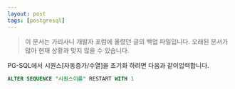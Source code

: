 ```yaml
---
layout: post
tags: [postgresql]
---
```


> 이 문서는 가리사니 개발자 포럼에 올렸던 글의 백업 파일입니다.
오래된 문서가 많아 현재 상황과 맞지 않을 수 있습니다.


PG-SQL에서 시퀀스[자동증가/수열]을 초기화 하려면 다음과 같이입력합니다.

``` sql
ALTER SEQUENCE "시퀀스이름" RESTART WITH 1
```